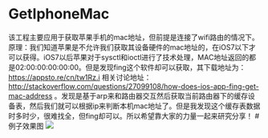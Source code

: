 # GetIphoneMac
该工程主要应用于获取苹果手机的mac地址，但前提是连接了wifi路由的情况下。原理：我们知道苹果是不允许我们获取其设备硬件的mac地址的，在iOS7以下才可以获得。iOS7以后苹果对于sysctl和ioctl进行了技术处理，MAC地址返回的都是02:00:00:00:00:00。但是发现fing这个软件却可以获取，其下载地址为：https://appsto.re/cn/tw1Rz.i  相关讨论地址：http://stackoverflow.com/questions/27099108/how-does-ios-app-fing-get-mac-address 。发现是基于arp来和路由器交互然后获取当前路由器下的缓存设备表，然后我们就可以根据ip来判断本机mac地址了。但是我发现这个缓存表数据时多时少，很难找全，但fing却可以。所以希望靠大家的力量一起来研究分享！
#例子效果图
![](https://github.com/Jdb156158/GetIphoneMac/blob/master/IMG_0356.jpg)